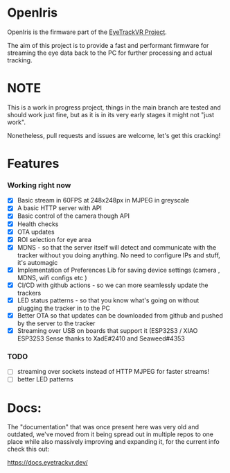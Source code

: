 # OpenIris

OpenIris is the firmware part of the [EyeTrackVR Project](https://github.com/RedHawk989/EyeTrackVR).

The aim of this project is to provide a fast and performant firmware for streaming the eye data back to the PC for further processing and actual tracking.

# **NOTE**

This is a work in progress project, things in the main branch are tested and should work just fine, but as it is in its very early stages it might not "just work".

Nonetheless, pull requests and issues are welcome, let's get this cracking!

# Features

### Working right now

- [x] Basic stream in 60FPS at 248x248px in MJPEG in greyscale
- [x] A basic HTTP server with API
- [x] Basic control of the camera though API
- [x] Health checks
- [x] OTA updates
- [x] ROI selection for eye area
- [x] MDNS - so that the server itself will detect and communicate with the tracker without you doing anything. No need to configure IPs and stuff, it's automagic
- [x] Implementation of Preferences Lib for saving device settings (camera , MDNS, wifi configs etc )
- [x] CI/CD with github actions - so we can more seamlessly update the trackers
- [x] LED status patterns - so that you know what's going on without plugging the tracker in to the PC
- [x] Better OTA so that updates can be downloaded from github and pushed by the server to the tracker
- [x] Streaming over USB on boards that support it (ESP32S3 / XIAO ESP32S3 Sense thanks to XadE#2410 and Seaweed#4353

### TODO
- [ ] streaming over sockets instead of HTTP MJPEG for faster streams!
- [ ] better LED patterns 

# Docs: 
The "documentation" that was once present here was very old and outdated, we've moved from it being spread out in multiple repos to one place while also massively improving and expanding it, for the current info check this out:

https://docs.eyetrackvr.dev/

